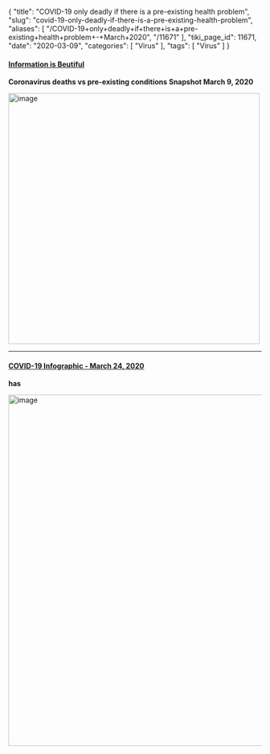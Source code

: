 {
    "title": "COVID-19 only deadly if there is a pre-existing health problem",
    "slug": "covid-19-only-deadly-if-there-is-a-pre-existing-health-problem",
    "aliases": [
        "/COVID-19+only+deadly+if+there+is+a+pre-existing+health+problem+-+March+2020",
        "/11671"
    ],
    "tiki_page_id": 11671,
    "date": "2020-03-09",
    "categories": [
        "Virus"
    ],
    "tags": [
        "Virus"
    ]
}


#### [Information is Beutiful](https://informationisbeautiful.net/visualizations/covid-19-coronavirus-infographic-datapack/)

 **Coronavirus deaths vs pre-existing conditions Snapshot March 9, 2020** 

<img src="https://d1bk1kqxc0sym.cloudfront.net/attachments/jpeg/conoavirus-deaths-vs-pre-existing-conditions.jpg" alt="image" width="500">

---

#### [COVID-19 Infographic - March 24, 2020](/posts/covid-19-infographic)

 **has** 

<img src="https://d1bk1kqxc0sym.cloudfront.net/attachments/jpeg/covid-19-infographic-march-24.jpg" alt="image" width="700">